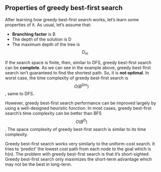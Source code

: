 ## Properties of greedy best-first search

After learning how greedy best-first search works, let’s learn some properties of it. As usual, let’s assume that:
* **Branching factor** is B
* The depth of the solution is D
* The maximum depth of the tree is $$D_m$$

If the search space is finite, then, similar to DFS, greedy best-first search can be **complete**. As we can see in the example above, greedy best-first search isn’t guaranteed to find the shortest path. So, it is **not optimal**. In worst case, the time complexity of greedy best-first search is $$O(B^{Dm})$$, same to DFS. 

However, greedy best-first search performance can be improved largely by using a well-designed heuristic function. In most cases, greedy best-first search’s time complexity can be better than BFS $$O(B^D)$$.
The space complexity of greedy best-first search is similar to its time complexity.


Greedy best-first search works very similarly to the uniform-cost search. It tries to ‘predict’ the lowest cost path from each node to the goal which is h(n). The problem with greedy best-first search is that it’s short-sighted. Greedy best-first search only maximizes the short-term advantage which may not be the best in long-term.

